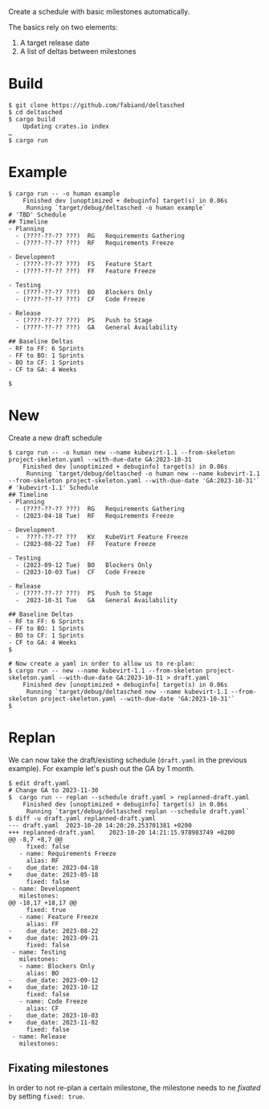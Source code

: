 
Create a schedule with basic milestones automatically.

The basics rely on two elements:

1. A target release date
2. A list of deltas between milestones

# Build

```console
$ git clone https://github.com/fabiand/deltasched
$ cd deltasched
$ cargo build
    Updating crates.io index
…
$ cargo run
```

# Example

```console
$ cargo run -- -o human example
    Finished dev [unoptimized + debuginfo] target(s) in 0.06s
     Running `target/debug/deltasched -o human example`
# 'TBD' Schedule
## Timeline
- Planning
  - (????-??-?? ???)  RG   Requirements Gathering
  - (????-??-?? ???)  RF   Requirements Freeze

- Development
  - (????-??-?? ???)  FS   Feature Start
  - (????-??-?? ???)  FF   Feature Freeze

- Testing
  - (????-??-?? ???)  BO   Blockers Only
  - (????-??-?? ???)  CF   Code Freeze

- Release
  - (????-??-?? ???)  PS   Push to Stage
  - (????-??-?? ???)  GA   General Availability

## Baseline Deltas
- RF to FF: 6 Sprints
- FF to BO: 1 Sprints
- BO to CF: 1 Sprints
- CF to GA: 4 Weeks

$
```

# New

Create a new draft schedule

```console
$ cargo run -- -o human new --name kubevirt-1.1 --from-skeleton project-skeleton.yaml --with-due-date GA:2023-10-31
    Finished dev [unoptimized + debuginfo] target(s) in 0.06s
     Running `target/debug/deltasched -o human new --name kubevirt-1.1 --from-skeleton project-skeleton.yaml --with-due-date 'GA:2023-10-31'`
# 'kubevirt-1.1' Schedule
## Timeline
- Planning
  - (????-??-?? ???)  RG   Requirements Gathering
  - (2023-04-18 Tue)  RF   Requirements Freeze

- Development
  -  ????-??-?? ???   KV   KubeVirt Feature Freeze
  - (2023-08-22 Tue)  FF   Feature Freeze

- Testing
  - (2023-09-12 Tue)  BO   Blockers Only
  - (2023-10-03 Tue)  CF   Code Freeze

- Release
  - (????-??-?? ???)  PS   Push to Stage
  -  2023-10-31 Tue   GA   General Availability

## Baseline Deltas
- RF to FF: 6 Sprints
- FF to BO: 1 Sprints
- BO to CF: 1 Sprints
- CF to GA: 4 Weeks
$

# Now create a yaml in order to allow us to re-plan:
$ cargo run -- new --name kubevirt-1.1 --from-skeleton project-skeleton.yaml --with-due-date GA:2023-10-31 > draft.yaml
    Finished dev [unoptimized + debuginfo] target(s) in 0.06s
     Running `target/debug/deltasched new --name kubevirt-1.1 --from-skeleton project-skeleton.yaml --with-due-date 'GA:2023-10-31'`
$
```

# Replan

We can now take the draft/existing schedule (`draft.yaml` in the previous example).
For example let's push out the GA by 1 month.

```console
$ edit draft.yaml
# Change GA to 2023-11-30
$  cargo run -- replan --schedule draft.yaml > replanned-draft.yaml
    Finished dev [unoptimized + debuginfo] target(s) in 0.06s
     Running `target/debug/deltasched replan --schedule draft.yaml`
$ diff -u draft.yaml replanned-draft.yaml 
--- draft.yaml	2023-10-20 14:20:20.253701381 +0200
+++ replanned-draft.yaml	2023-10-20 14:21:15.978983749 +0200
@@ -8,7 +8,7 @@
     fixed: false
   - name: Requirements Freeze
     alias: RF
-    due_date: 2023-04-18
+    due_date: 2023-05-18
     fixed: false
 - name: Development
   milestones:
@@ -18,17 +18,17 @@
     fixed: true
   - name: Feature Freeze
     alias: FF
-    due_date: 2023-08-22
+    due_date: 2023-09-21
     fixed: false
 - name: Testing
   milestones:
   - name: Blockers Only
     alias: BO
-    due_date: 2023-09-12
+    due_date: 2023-10-12
     fixed: false
   - name: Code Freeze
     alias: CF
-    due_date: 2023-10-03
+    due_date: 2023-11-02
     fixed: false
 - name: Release
   milestones:
```

## Fixating milestones

In order to not re-plan a certain milestone, the milestone needs to
ne _fixated_ by setting `fixed: true`.
